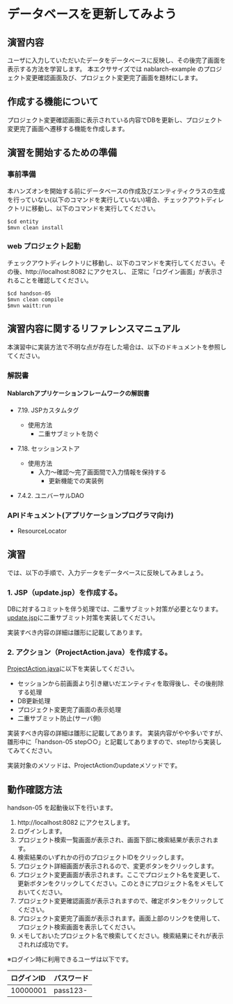 データベースを更新してみよう
==================================

## 演習内容
ユーザに入力していただいたデータをデータベースに反映し、その後完了画面を表示する方法を学習します。
  本エクササイズでは nablarch-example のプロジェクト変更確認画面及び、プロジェクト変更完了画面を題材にします。

## 作成する機能について

プロジェクト変更確認画面に表示されている内容でDBを更新し、プロジェクト変更完了画面へ遷移する機能を作成します。

## 演習を開始するための準備

### 事前準備
本ハンズオンを開始する前にデータベースの作成及びエンティティクラスの生成を行っていない(以下のコマンドを実行していない)場合、チェックアウトディレクトリに移動し、以下のコマンドを実行してください。

    $cd entity
    $mvn clean install

### web プロジェクト起動
チェックアウトディレクトリに移動し、以下のコマンドを実行してください。その後、http://localhost:8082 にアクセスし、
  正常に「ログイン画面」が表示されることを確認してください。

    $cd handson-05
    $mvn clean compile
    $mvn waitt:run

## 演習内容に関するリファレンスマニュアル
本演習中に実装方法で不明な点が存在した場合は、以下のドキュメントを参照してください。

### 解説書

#### Nablarchアプリケーションフレームワークの解説書
- 7.19. JSPカスタムタグ
	- 使用方法
		- 二重サブミットを防ぐ

- 7.18. セッションストア
	- 使用方法
		- 入力～確認～完了画面間で入力情報を保持する
			- 更新機能での実装例

- 7.4.2. ユニバーサルDAO

### APIドキュメント(アプリケーションプログラマ向け)
- ResourceLocator

## 演習
では、以下の手順で、入力データをデータベースに反映してみましょう。

### 1. JSP（update.jsp）を作成する。
DBに対するコミットを伴う処理では、二重サブミット対策が必要となります。
  [update.jsp](./src/main/webapp/WEB-INF/view/project/update.jsp)に二重サブミット対策を実装してください。

実装すべき内容の詳細は雛形に記載してあります。

### 2. アクション（ProjectAction.java）を作成する。
[ProjectAction.java](./src/main/java/com/nablarch/example/app/web/action/ProjectAction.java)に以下を実装してください。

- セッションから前画面より引き継いだエンティティを取得後し、その後削除する処理
- DB更新処理
- プロジェクト変更完了画面の表示処理
- 二重サブミット防止(サーバ側)

実装すべき内容の詳細は雛形に記載してあります。
  実装内容がやや多いですが、雛形中に「handson-05  step○○」と記載してありますので、step1から実装してみてください。

実装対象のメソッドは、ProjectActionのupdateメソッドです。

## 動作確認方法
handson-05 を起動後以下を行います。

1. http://localhost:8082 にアクセスします。
2. ログインします。
3. プロジェクト検索一覧画面が表示され、画面下部に検索結果が表示されます。
4. 検索結果のいずれかの行のプロジェクトIDをクリックします。
5. プロジェクト詳細画面が表示されるので、変更ボタンをクリックします。
6. プロジェクト変更画面が表示されます。ここでプロジェクト名を変更して、更新ボタンをクリックしてください。このときにプロジェクト名をメモしておいてください。
7. プロジェクト変更確認画面が表示されますので、確定ボタンをクリックしてください。
8. プロジェクト変更完了画面が表示されます。画面上部のリンクを使用して、プロジェクト検索画面を表示してください。
9. メモしておいたプロジェクト名で検索してください。検索結果にそれが表示されれば成功です。


※ログイン時に利用できるユーザは以下です。

| ログインID | パスワード |
|:-------- |:---------|
| 10000001 | pass123- |
